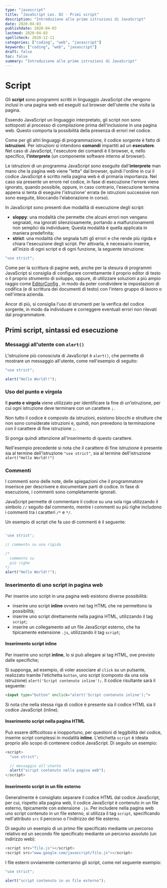 ```yaml
---
type: "javascript"
title: "JavaScript Lez. 02 - Primi script"
description: "Introduzione alle prime istruzioni di JavaScript"
date: 2020-04-03
publishdate: 2020-04-03
lastmod: 2020-04-03
spellcheck: 2020-12-11
categories: ["coding", "web", "javascript"]
keywords: ["coding", "web", "javascript"]
draft: false
toc: false
summary: "Introduzione alle prime istruzioni di JavaScript"
---
```


# Script

Gli **script** sono programmi scritti in linguaggio JavaScript che vengono inclusi in una pagina web ed eseguiti sul browser dell'utente che visita la pagina.

Essendo JavaScript un linguaggio interpretato, gli script non sono sottoposti al processo di compilazione prima dell'inclusione in una pagina web. Questo comporta la possibilità della presenza di errori nel codice.

Come per gli altri linguaggi di programmazione, il codice sorgente è fatto di **istruzioni**. Per istruzioni si intendono **comandi** impartiti ad un **esecutore**. Nel caso di JavaScript, l'esecutore dei comandi è il browser, e, nello specifico, **l'interprete** (un componente software interno al browser).

Le istruzioni di un programma JavaScript sono eseguite dall'**interprete** man mano che la pagina web viene "letta" dal browser, quindi l'ordine in cui il codice JavaScript è scritto nella pagina web è di primaria importanza. Nel caso sia presente un errore nel codice, in fase di esecuzione l'errore viene ignorato, quando possibile, oppure, in caso contrario, l'esecuzione termina appena si tenta di eseguire l'istruzione' errata (le istruzioni successive non sono eseguite, bloccando l'elaborazione in corso).

In JavaScript sono presenti due modalità di esecuzione degli script:

- **sloppy**: una modalità che permette che alcuni errori non vengano segnalati, ma ignorati silenziosamente, portando a malfunzionamenti non semplici da individuare; Questa modalità è quella applicata in maniera predefinita;
- **strict**: una modalità che segnala tutti gli errori e che rende più rigida e chiara l'esecuzione degli script. Per attivarla, è necessario inserire, all'inizio di ogni script e di ogni funzione, la seguente istruzione:

```javascript
"use strict";
```

Come per la scrittura di pagine web, anche per la stesura di programmi JavaScript si consiglia di configurare correttamente il proprio editor di testo o il proprio strumento di sviluppo, oppure, di utilizzare soluzioni a più ampio raggio come
[EditorConfig](/coding/tools/editorconfig/ "Link ad EditorConfig su Wikipedia") <!-- TODO: impostare il link a Wikipedia -->,
in modo da poter condividere le impostazioni di codifica (e di scrittura dei documenti di testo) con l'intero gruppo di lavoro o nell'intera azienda.

Ancor di più, si consiglia l'uso di strumenti per la verifica del codice sorgente, in modo da individuare e correggere eventuali errori non rilevati dal programmatore.

## Primi script, sintassi ed esecuzione

### Messaggi all'utente con ``alert()``

L'istruzione più conosciuta di JavaScript è ``alert()``, che permette di mostrare un messaggio all'utente, come nell'esempio di seguito:

```javascript
"use strict";

alert("Hello World!!");
```

### Uso del punto e virgola

Il **punto e virgola** viene utilizzato per identificare la fine di un’istruzione, per cui ogni istruzione deve terminare con un carattere ``;``.

Non tutto il codice è composto da istruzioni, esistono blocchi e strutture che non sono considerate istruzioni e, quindi, non prevedono la terminazione con il carattere di fine istruzione ``;``.

Si ponga quindi attenzione all'inserimento di questo carattere.

Nell'esempio precedente si nota che il carattere di fine istruzione è presente sia al termine dell'istruzione ``"use strict"``, sia al termine dell'istruzione ``alert("Hello World!!")``

### Commenti

I commenti sono delle note, delle spiegazioni che il programmatore inserisce per descrivere e documentare parti di codice. In fase di esecuzione, i commenti sono completamente ignorati.

JavaScript permette di commentare il codice su una sola riga utilizzando il simbolo ``//`` seguito dal commento, mentre i commenti su più righe includono i commenti tra i caratteri ``/*`` e ``*/``.

Un esempio di script che fa uso di commenti è il seguente:

```javascript

'use strict';

// commento su una rigida

/*
  commento su
  più righe
*/
alert("Hello World!!");
```

### Inserimento di uno script in pagina web

Per inserire uno script in una pagina web esistono diverse possibilità:

- inserire uno script **inline** ovvero nei tag HTML che ne permettono la possibilità;
- inserire uno script direttamente nella pagina HTML, utilizzando il tag ``script``;
- inserire un collegamento ad un file JavaScript esterno, che ha tipicamente estensione ``.js``, utilizzando il tag ``script``;

#### Inserimento script inline

Per inserire uno script **inline**, lo si può allegare ai tag HTML, ove previsto dalle specifiche;

Si supponga, ad esempio, di voler associare al ``click`` su un pulsante, realizzato tramite l'etichetta ``button``, uno script (composto da una sola istruzione) ``alert('Script contenuto inline');``. Il codice risultante sarà il seguente:

```html
<input type="button" onclick="alert('Script contenuto inline');">
```

Si nota che nella stessa riga di codice è presente sia il codice HTML sia il codice JavaScript (inline).

#### Inserimento script nella pagina HTML

Può essere difficoltoso e inopportuno, per questioni di leggibilità del codice, inserire script complessi in modalità **inline**. L'etichetta ``script`` è ideata proprio allo scopo di contenere codice JavaScript. Di seguito un esempio:

```javascript
<script>
  "use strict";

  // messaggio all'utente
  alert("script contenuto nella pagina web");
</script>
```

#### Inserimento script in un file esterno

Generalmente è consigliato separare il codice HTML dal codice JavaScript, per cui, rispetto alla pagina web, il codice JavaScript è contenuto in un file esterno, tipicamente con estensione ``.js``.  Per includere nella pagina web uno script contenuto in un file esterno, si utilizza il tag ``script``, specificando nell'attributo ``src`` il percorso o l'indirizzo del file esterno.

Di seguito un esempio di un primo file specificato mediante un percorso relativo ed un secondo file specificato mediante un percorso assoluto (un indirizzo web):

```javascript
<script src="file.js"></script>
<script src="www.google.com/javascript/file.js"></script>
```

I file esterni ovviamente conterranno gli script, come nel seguente esempio:

```javascript
"use strict";

alert("script contenuto in un file esterno");
```
